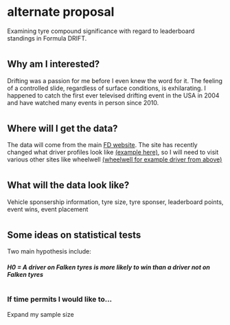 # alternate proposal
Examining tyre compound significance with regard to leaderboard standings in Formula DRIFT.
#
#
## Why am I interested?
Drifting was a passion for me before I even knew the word for it.  The feeling of a controlled slide, regardless of surface conditions, is exhilarating.  I happened to catch the first ever televised drifting event in the USA in 2004 and have watched many events in person since 2010.
#
## Where will I get the data?
The data will come from the main [FD website](http://www.formulad.com/).  The site has recently changed what driver profiles look like [(example here)](http://www.formulad.com/drivers/vaughn-gittin-jr), so I will need to visit various other sites like wheelwell [(wheelwell for example driver from above)](https://wheelwell.com/formulad/2sp6/2019-ford-mustang)

#
## What will the data look like?
Vehicle sponsership information, tyre size, tyre sponser, leaderboard points, event wins, event placement

#

## Some ideas on statistical tests
Two main hypothesis include:

##### _H0 = A driver on Falken tyres is more likely to win than a driver not on Falken tyres_



#
### If time permits I would like to...
Expand my sample size


